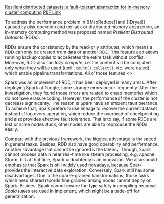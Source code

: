 
[Resilient distributed datasets: a fault-tolerant abstraction for in-memory cluster computing](https://dl.acm.org/doi/10.5555/2228298.2228301)
[PDF Link](https://www.usenix.org/system/files/conference/nsdi12/nsdi12-final138.pdf)

To address the performance problem in [[MapReduce]] and [[Dryad]] caused by disk operation and the lack of distributed memory abstraction, an in-memory computing method was proposed named *Resilient Distributed Datasets* (RDDs). 

RDDs ensure the consistency by the read-only attributes, which means a RDD can only be created from data or another RDD. This feature also allows running backup copies to accelerates the entire task without conflict. Moreover, RDD also can *lazy compute*, i.e. the content will be computed only when they will be used (until `.count()`, `collect()`, etc. were called), which enable pipeline transformations. All of those features <>

Spark was an implement of RDD, it has been deployed in many areas. After deploying Spark at Google, some strange errors occur frequently. After the investigation, they found those errors are related to cheap memories which do not have erasure coding. However, the performance of the cluster is not decrease significantly. The reason is Spark have an efficient fault tolerance. To achieve that, Spark prefers to use lineage to recover the current dataset instead of log every operation, which reduce the overhead of checkpointing and also provides effective fault tolerance. That is to say, if some RDDs are lost or some nodes stuck, other nodes are able to reproduce the RDDs easily.

Compare with the previous framework, the biggest advantage is the speed in general tasks. Besides, RDD also have good operability and performance. Another advantage that cannot be ignored is the latency. Though, Spark cannot process data in near real-time like stream processing, e.g. Apache Storm, but at that time, Spark undoubtedly is an innovation. We also should emphasize that Spark is still widely used nowadays, because Spark provides the interactive data exploration. Conversely, Spark still has some disadvantages. Due to the coarse-grained transformations, those tasks which need shared records fine-grained among nodes cannot deploy on Spark. Besides, Spark cannot ensure the type safety in compiling because *Scala tuples* are used in implement, which might be a trade-off for generalization.